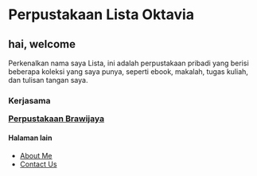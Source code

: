 <html>
<head>
<title>Perpustakaan Lista Oktavia</title>
</head>
<body>
<h1>Perpustakaan Lista Oktavia</h1>
<h2>hai, welcome</h2>
<p>Perkenalkan nama saya Lista, ini adalah perpustakaan pribadi yang berisi beberapa koleksi yang saya punya, seperti ebook, makalah, tugas kuliah, dan tulisan tangan saya.
<h3>Kerjasama 
<p>
</body>
</html>
<a href="https://lib.ub.ac.id/">Perpustakaan Brawijaya</a>
<h4>Halaman lain</h4>
    <ul>
        <li>
            <a href="about.html">About Me</a>
        </li>
        <li>
            <a href="contact-us.html">Contact Us</a>
        </li>
    </ul>
</body>
</html>
